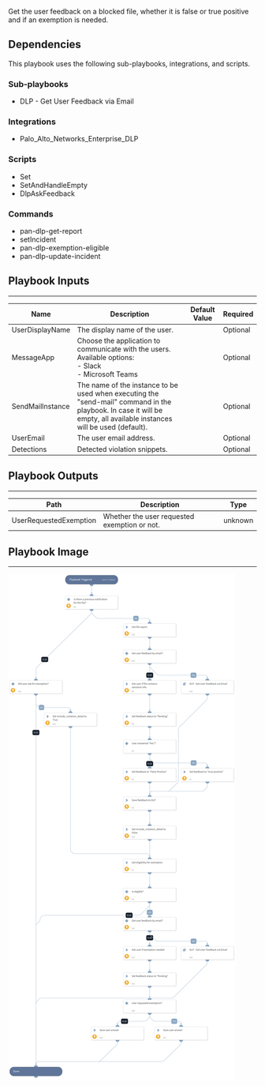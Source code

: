 Get the user feedback on a blocked file, whether it is false or true positive and if an exemption is needed.

## Dependencies

This playbook uses the following sub-playbooks, integrations, and scripts.

### Sub-playbooks

* DLP - Get User Feedback via Email

### Integrations

* Palo_Alto_Networks_Enterprise_DLP

### Scripts

* Set
* SetAndHandleEmpty
* DlpAskFeedback

### Commands

* pan-dlp-get-report
* setIncident
* pan-dlp-exemption-eligible
* pan-dlp-update-incident

## Playbook Inputs

---

| **Name** | **Description** | **Default Value** | **Required** |
| --- | --- | --- | --- |
| UserDisplayName | The display name of the user. |  | Optional |
| MessageApp | Choose the application to communicate with the users.<br/>Available options:<br/>- Slack <br/>- Microsoft Teams |  | Optional |
| SendMailInstance | The name of the instance to be used when executing the "send-mail" command in the playbook. In case it will be empty, all available instances will be used \(default\). |  | Optional |
| UserEmail | The user email address. |  | Optional |
| Detections | Detected violation snippets. |  | Optional |

## Playbook Outputs

---

| **Path** | **Description** | **Type** |
| --- | --- | --- |
| UserRequestedExemption | Whether the user requested exemption or not. | unknown |

## Playbook Image

---

![DLP - Get User Feedback](../doc_files/DLP_-_Get_User_Feedback.png)
